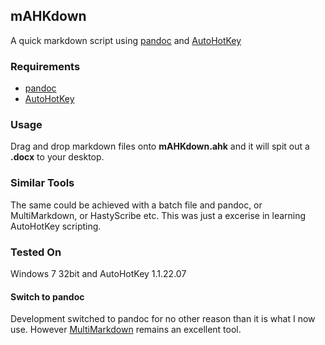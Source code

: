 ## mAHKdown

A quick markdown script using [pandoc](http://pandoc.org/) and [AutoHotKey](https://autohotkey.com/download/)

### Requirements
* [pandoc](https://github.com/jgm/pandoc/releases/latest)
* [AutoHotKey](https://autohotkey.com/download/)

### Usage
Drag and drop markdown files onto **mAHKdown.ahk** and it will spit out a **.docx** to your desktop.

### Similar Tools
The same could be achieved with a batch file and pandoc, or MultiMarkdown, or HastyScribe etc. This was just a excerise in learning AutoHotKey scripting.

### Tested On
Windows 7 32bit and AutoHotKey 1.1.22.07

#### Switch to pandoc
Development switched to pandoc for no other reason than it is what I now use. However [MultiMarkdown](http://fletcherpenney.net/multimarkdown/) remains an excellent tool.

